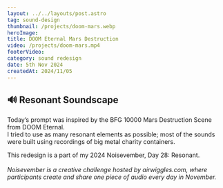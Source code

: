 ```yaml
---
layout: ../../layouts/post.astro
tag: sound-design
thumbnail: /projects/doom-mars.webp
heroImage:
title: DOOM Eternal Mars Destruction
video: /projects/doom-mars.mp4
footerVideo: 
category: sound redesign
date: 5th Nov 2024
createdAt: 2024/11/05
---
```

<h2>🔊 Resonant Soundscape</h2>

<p>Today’s prompt was inspired by the BFG 10000 Mars Destruction Scene from DOOM Eternal.<br>
I tried to use as many resonant elements as possible; most of the sounds were built using recordings of big metal charity containers.</p>

<div>
  This redesign is a part of my 2024 Noisevember, Day 28: Resonant.
</div>
<br>
<div>
    <i>Noisevember is a creative challenge hosted by airwiggles.com, where participants create and share one piece of audio every day in November.</i>
</div>